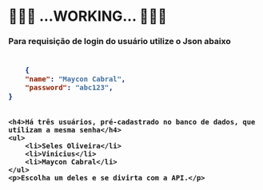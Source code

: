 # 🚧🚧🚧 ...WORKING... 🚧🚧🚧

<h3>Para requisição de login do usuário utilize o Json abaixo<h3/>
	
```json
	
    {
	"name": "Maycon Cabral",	
	"password": "abc123",	
}
	
```
	
    <h4>Há três usuários, pré-cadastrado no banco de dados, que utilizam a mesma senha</h4>
    <ul>
        <li>Seles Oliveira</li>  
        <li>Vinicius</li> 
        <li>Maycon Cabral</li> 
    </ul>
    <p>Escolha um deles e se divirta com a API.</p>
